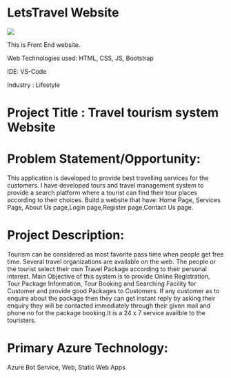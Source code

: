 # LetsTravel Website

<img src="https://github.com/Iam-Javed/LetsTravel-Website/assets/106265348/3e1fca23-7798-4e27-9eb0-60b90bd33de8">


This is Front End website. 

Web Technologies used: HTML, CSS, JS, Bootstrap

IDE: VS-Code

Industry : Lifestyle

# Project Title : Travel tourism system Website

# Problem Statement/Opportunity:

This application is developed to provide best travelling services for the customers. I have developed tours and travel management system to provide a search platform where a tourist can find their tour places according to their choices. Build a website that have: Home Page, Services Page, About Us page,Login page,Register page,Contact Us page.

# Project Description:

Tourism can be considered as most favorite pass time when people get free time. Several travel organizations are available on the web. The people or the tourist select their own Travel Package according to their personal interest. Main Objective of this system is to provide Online Registration, Tour Package Information, Tour Booking and Searching Facility for Customer and provide good Packages to Customers. If any customer as to enquire about the package then they can get instant reply by asking their enquiry they will be contacted immediately through their given mail and phone no for the package booking.It is a 24 x 7 service availble to the touristers.

# Primary Azure Technology:

Azure Bot Service, Web, Static Web Apps


